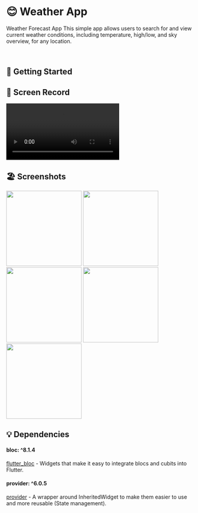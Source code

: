 # 😊 Weather App

 Weather Forecast App
This simple app allows users to search for and view current weather conditions, including temperature, high/low, and sky overview, for any location.
 
 <br/>

  ## 🚀 Getting Started
  
   ## 📸 Screen Record
 
<video src="https://github.com/Ahmedyehia122/-Sushi-Restaurant-App/assets/142153775/170fbfc4-d638-4512-b913-105e1ff9aa07"></video>

 ## 🏖️ Screenshots 
 
 <div>
   <img src ="https://github.com/Ahmedyehia122/-Sushi-Restaurant-App/assets/142153775/a3a4c3b9-4f29-4a51-b0e2-7d1ad08a552e" width="200" >
   <img src ="https://github.com/Ahmedyehia122/-Sushi-Restaurant-App/assets/142153775/568afd6c-7258-4106-a91a-df01a565d8b1" width="200" >
   <img src ="https://github.com/Ahmedyehia122/-Sushi-Restaurant-App/assets/142153775/d1fc8618-19c8-4f3d-908e-4af395bad50b" width="200" >
   <img src ="https://github.com/Ahmedyehia122/-Sushi-Restaurant-App/assets/142153775/06571690-5a98-4112-9105-011d0b88b518" width="200" >
   <img src ="https://github.com/Ahmedyehia122/-Sushi-Restaurant-App/assets/142153775/76fe652a-a8ea-4359-a242-9bc5b66aabe7" width="200" >
 </div>

  ## 💡 Dependencies

 ####  bloc: ^8.1.4
   [flutter_bloc](https://pub.dev/packages/flutter_bloc) - Widgets that make it easy to integrate blocs and cubits into Flutter.
 #### provider: ^6.0.5
   [provider](https://pub.dev/packages/provider) - A wrapper around InheritedWidget to make them easier to use and more reusable (State management).

   <br/>
